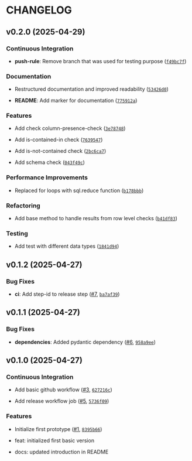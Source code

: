 # CHANGELOG


## v0.2.0 (2025-04-29)

### Continuous Integration

- **push-rule**: Remove branch that was used for testing purpose
  ([`f49bc7f`](https://github.com/sparkdq-community/sparkdq/commit/f49bc7f8fcf695b8afc3e4ea8243601bae5df41c))

### Documentation

- Restructured documentation and improved readability
  ([`53426d0`](https://github.com/sparkdq-community/sparkdq/commit/53426d0d2e1bf3a27cbb81345e374b09f6cb708e))

- **README**: Add marker for documentation
  ([`775912a`](https://github.com/sparkdq-community/sparkdq/commit/775912a51faf3cbb132aca2f255bce78e695c062))

### Features

- Add check column-presence-check
  ([`3e78748`](https://github.com/sparkdq-community/sparkdq/commit/3e787485cb3dbc6b2ebdc4e3c5f6c4cc0c6acbe7))

- Add is-contained-in check
  ([`7639547`](https://github.com/sparkdq-community/sparkdq/commit/7639547c08427ce1c916725b5d1b790460d2254d))

- Add is-not-contained check
  ([`2bc6ca7`](https://github.com/sparkdq-community/sparkdq/commit/2bc6ca72419bfdb336b2a3ef3be75567e1fa334b))

- Add schema check
  ([`043f49c`](https://github.com/sparkdq-community/sparkdq/commit/043f49cf9a5027ae5f44caabbc5ac241765d6bf8))

### Performance Improvements

- Replaced for loops with sql.reduce function
  ([`b178bbb`](https://github.com/sparkdq-community/sparkdq/commit/b178bbbaa8b1e6c5ee7d66e5ebf9270c962b70c9))

### Refactoring

- Add base method to handle results from row level checks
  ([`b41df83`](https://github.com/sparkdq-community/sparkdq/commit/b41df83c8fdea7a787e111852fc04dae84868f03))

### Testing

- Add test with different data types
  ([`1841d94`](https://github.com/sparkdq-community/sparkdq/commit/1841d9407a29e1050c40422735c85807ee0e1272))


## v0.1.2 (2025-04-27)

### Bug Fixes

- **ci**: Add step-id to release step ([#7](https://github.com/sparkdq-community/sparkdq/pull/7),
  [`ba7af39`](https://github.com/sparkdq-community/sparkdq/commit/ba7af3902c5da65c480989d7b0ff83c8d876c9dd))


## v0.1.1 (2025-04-27)

### Bug Fixes

- **dependencies**: Added pydantic dependency
  ([#6](https://github.com/sparkdq-community/sparkdq/pull/6),
  [`958a9ee`](https://github.com/sparkdq-community/sparkdq/commit/958a9ee96c83b93b84c8b8acd77de7681d689c37))


## v0.1.0 (2025-04-27)

### Continuous Integration

- Add basic github workflow ([#3](https://github.com/sparkdq-community/sparkdq/pull/3),
  [`627216c`](https://github.com/sparkdq-community/sparkdq/commit/627216c0300ff4b9592dba67fbe7649b7312cffd))

- Add release workflow job ([#5](https://github.com/sparkdq-community/sparkdq/pull/5),
  [`5736f09`](https://github.com/sparkdq-community/sparkdq/commit/5736f09ce6b830556de06f62606e3a022707e816))

### Features

- Initialize first prototype ([#1](https://github.com/sparkdq-community/sparkdq/pull/1),
  [`8395b66`](https://github.com/sparkdq-community/sparkdq/commit/8395b661a8bd78155d5040a3c15e8a9dc04c7ae1))

* feat: initialized first basic version

* docs: updated introduction in README
